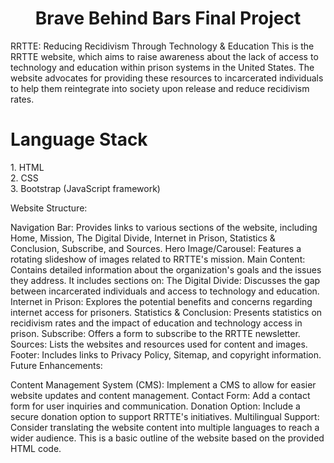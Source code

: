<div align="center"> 
<h1>Brave Behind Bars Final Project</h1>
</div>

RRTTE: Reducing Recidivism Through Technology & Education
This is the RRTTE website, which aims to raise awareness about the lack of access to technology and education within prison systems in the United States. The website advocates for providing these resources to incarcerated individuals to help them reintegrate into society upon release and reduce recidivism rates.

<h1>Language Stack</h1>

<div>
1. HTML
<br>
2. CSS
<br>
3. Bootstrap (JavaScript framework)
</div>

Website Structure:

Navigation Bar: Provides links to various sections of the website, including Home, Mission, The Digital Divide, Internet in Prison, Statistics & Conclusion, Subscribe, and Sources.
Hero Image/Carousel: Features a rotating slideshow of images related to RRTTE's mission.
Main Content: Contains detailed information about the organization's goals and the issues they address. It includes sections on:
The Digital Divide: Discusses the gap between incarcerated individuals and access to technology and education.
Internet in Prison: Explores the potential benefits and concerns regarding internet access for prisoners.
Statistics & Conclusion: Presents statistics on recidivism rates and the impact of education and technology access in prison.
Subscribe: Offers a form to subscribe to the RRTTE newsletter.
Sources: Lists the websites and resources used for content and images.
Footer: Includes links to Privacy Policy, Sitemap, and copyright information.
Future Enhancements:

Content Management System (CMS): Implement a CMS to allow for easier website updates and content management.
Contact Form: Add a contact form for user inquiries and communication.
Donation Option: Include a secure donation option to support RRTTE's initiatives.
Multilingual Support: Consider translating the website content into multiple languages to reach a wider audience.
This is a basic outline of the website based on the provided HTML code.
